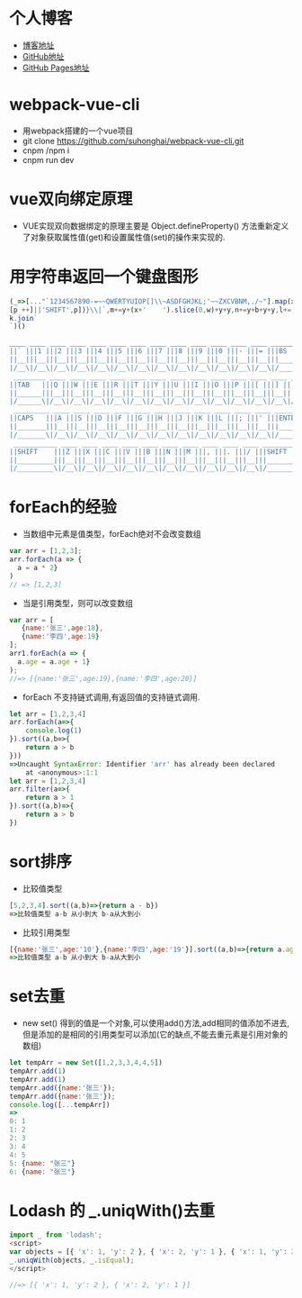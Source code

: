 # 个人博客
* [博客地址](http://suhhai.cn)
* [GitHub地址](https://github.com/suhonghai/suhonghai.github.io)
* [GitHub Pages地址](https://sue.suhhai.cn/)
# webpack-vue-cli
* 用webpack搭建的一个vue项目
* git clone https://github.com/suhonghai/webpack-vue-cli.git
* cnpm /npm i
* cnpm run dev
# vue双向绑定原理
* VUE实现双向数据绑定的原理主要是 Object.defineProperty() 方法重新定义了对象获取属性值(get)和设置属性值(set)的操作来实现的.
# 用字符串返回一个键盘图形
```javascript
(_=>[..."`1234567890-=~~QWERTYUIOP[]\\~ASDFGHJKL;'~~ZXCVBNM,./~"].map(x=>(o+=`/${b='_'.repeat(w=x<y?2:' 667699'[x=["BS","TAB","CAPS","ENTER"]
[p ++]||'SHIFT',p])}\\|`,m+=y+(x+'    ').slice(0,w)+y+y,n+=y+b+y+y,l+=' __'+b)[73]&&(k.push(l,m,n,o),l='',m=n=o=y),m=n=o=y='|',p=l=k=[])&&
k.join`
`)()
```
```javascript
____ ____ ____ ____ ____ ____ ____ ____ ____ ____ ____ ____ ____ ________
||` |||1 |||2 |||3 |||4 |||5 |||6 |||7 |||8 |||9 |||0 |||- |||= |||BS    ||
||__|||__|||__|||__|||__|||__|||__|||__|||__|||__|||__|||__|||__|||______||
|/__\|/__\|/__\|/__\|/__\|/__\|/__\|/__\|/__\|/__\|/__\|/__\|/__\|/______\|
 ________ ____ ____ ____ ____ ____ ____ ____ ____ ____ ____ ____ ____ ____
||TAB   |||Q |||W |||E |||R |||T |||Y |||U |||I |||O |||P |||[ |||] |||\ ||
||______|||__|||__|||__|||__|||__|||__|||__|||__|||__|||__|||__|||__|||__||
|/______\|/__\|/__\|/__\|/__\|/__\|/__\|/__\|/__\|/__\|/__\|/__\|/__\|/__\|
 _________ ____ ____ ____ ____ ____ ____ ____ ____ ____ ____ ____ ________
||CAPS   |||A |||S |||D |||F |||G |||H |||J |||K |||L |||; |||' |||ENTER ||
||_______|||__|||__|||__|||__|||__|||__|||__|||__|||__|||__|||__|||______||
|/_______\|/__\|/__\|/__\|/__\|/__\|/__\|/__\|/__\|/__\|/__\|/__\|/______\|
 ___________ ____ ____ ____ ____ ____ ____ ____ ____ ____ ____ ___________
||SHIFT    |||Z |||X |||C |||V |||B |||N |||M |||, |||. |||/ |||SHIFT    ||
||_________|||__|||__|||__|||__|||__|||__|||__|||__|||__|||__|||_________||
|/_________\|/__\|/__\|/__\|/__\|/__\|/__\|/__\|/__\|/__\|/__\|/_________\|
```
# forEach的经验
* 当数组中元素是值类型，forEach绝对不会改变数组
```javascript
var arr = [1,2,3];
arr.forEach(a => {
  a = a * 2}
)
// => [1,2,3]
```
* 当是引用类型，则可以改变数组
```javascript
var arr = [
   {name:'张三',age:18},
   {name:'李四',age:19}
];
arr1.forEach(a => { 
  a.age = a.age + 1}
);
//=> [{name:'张三',age:19},{name:'李四',age:20}]
```
* forEach 不支持链式调用,有返回值的支持链式调用.
```javascript
let arr = [1,2,3,4]
arr.forEach(a=>{
    console.log(1)
}).sort((a,b=>{
    return a > b
}))
=>Uncaught SyntaxError: Identifier 'arr' has already been declared
    at <anonymous>:1:1
let arr = [1,2,3,4]
arr.filter(a=>{
    return a > 1
}).sort((a,b)=>{
    return a > b
})    
```
# sort排序
* 比较值类型
```javascript
[5,2,3,4].sort((a,b)=>{return a - b})
=>比较值类型 a-b 从小到大 b-a从大到小
```
* 比较引用类型
```javascript
[{name:'张三',age:'10'},{name:'李四',age:'19'}].sort((a,b)=>{return a.age - b.age})
=>比较值类型 a-b 从小到大 b-a从大到小
```
# set去重
* new set() 得到的值是一个对象,可以使用add()方法,add相同的值添加不进去,但是添加的是相同的引用类型可以添加(它的缺点,不能去重元素是引用对象的数组)
```javascript
let tempArr = new Set([1,2,3,3,4,4,5])
tempArr.add(1)
tempArr.add(1)
tempArr.add({name:'张三'});
tempArr.add({name:'张三'});
console.log([...tempArr])
=>
0: 1
1: 2
2: 3
3: 4
4: 5
5: {name: "张三"}
6: {name: "张三"}
```
# Lodash 的 _.uniqWith()去重
```javascript
import _ from 'lodash';
<script>
var objects = [{ 'x': 1, 'y': 2 }, { 'x': 2, 'y': 1 }, { 'x': 1, 'y': 2 }];
_.uniqWith(objects, _.isEqual);
</script>

//=> [{ 'x': 1, 'y': 2 }, { 'x': 2, 'y': 1 }]
```



